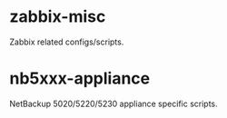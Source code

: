 zabbix-misc
===========

Zabbix related configs/scripts.

# nb5xxx-appliance
NetBackup 5020/5220/5230 appliance specific scripts.
